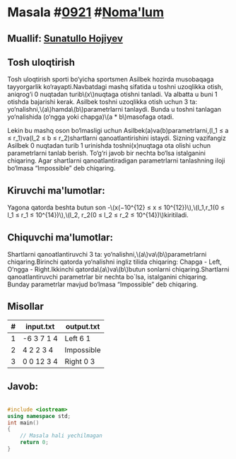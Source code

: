 
<h1>Masala #<a href="https://robocontest.uz/tasks/0921">0921</a> #<a href="https://robocontest.uz/tasks?category=1">Noma'lum</a></h1>
<h2> Muallif: <a href="https://robocontest.uz/profile/sunnat">Sunatullo Hojiyev</a></h2>
<h2>Tosh uloqtirish</h2>
<p>Tosh uloqtirish sporti bo‘yicha sportsmen Asilbek hozirda musobaqaga tayyorgarlik ko‘rayapti.Navbatdagi mashq sifatida u toshni uzoqlikka otish, aniqrog‘i 0 nuqtadan turib\(x\)nuqtaga otishni tanladi. Va albatta u buni 1 otishda bajarishi kerak. Asilbek toshni uzoqlikka otish uchun 3 ta: yo‘nalishni,\(a\)hamda\(b\)parametrlarni tanlaydi. Bunda u toshni tanlagan yo‘nalishida (o‘ngga yoki chapga)\(a * b\)masofaga otadi.

Lekin bu mashq oson bo‘lmasligi uchun Asilbek\(a\)va\(b\)parametrlarni,\(l_1 ≤ a ≤ r_1\)va\(l_2 ≤ b ≤ r_2\)shartlarni qanoatlantirishini istaydi.
Sizning vazifangiz Asilbek 0 nuqtadan turib 1 urinishda toshni\(x\)nuqtaga ota olishi uchun parametrlarni tanlab berish. To‘g‘ri javob bir nechta bo‘lsa istalganini chiqaring. Agar shartlarni qanoatlantiradigan parametrlarni tanlashning iloji bo‘lmasa “Impossible” deb chiqaring.</p>
<h2>Kiruvchi ma'lumotlar:</h2>
<p>Yagona qatorda beshta butun son -\(x(−10^{12} ≤ x ≤ 10^{12})\),\(l_1,r_1(0 ≤ l_1 ≤ r_1 ≤ 10^{14})\),\(l_2, r_2(0 ≤ l_2 ≤ r_2 ≤ 10^{14})\)kiritiladi.</p>
<h2>Chiquvchi ma'lumotlar:</h2>
<p>Shartlarni qanoatlantiruvchi 3 ta: yo‘nalishni,\(a\)va\(b\)parametrlarni chiqaring.Birinchi qatorda yo‘nalishni ingliz tilida chiqaring: Chapga - Left, O‘ngga - Right.Ikkinchi qatorda\(a\)va\(b\)butun sonlarni chiqaring.Shartlarni qanoatlantiruvchi parametrlar bir nechta bo`lsa, istalganini chiqaring. Bunday parametrlar mavjud bo‘lmasa “Impossible” deb chiqaring.</p>
<h2>Misollar</h2>
<table>
    <thead>
        <tr>
            <th>#</th>
            <th>input.txt</th>
            <th>output.txt</th>
        </tr>
    </thead>
    <tbody>
            <tr>
                <td>1</td>
                <td>-6 3 7 1 4</td>
                <td>Left
6 1</td>
            </tr>
            <tr>
                <td>2</td>
                <td>4 2 2 3 4</td>
                <td>Impossible</td>
            </tr>
            <tr>
                <td>3</td>
                <td>0 0 12 3 4</td>
                <td>Right
0 3</td>
            </tr>
    </tbody>
    </table>
    
<h2>Javob:</h2>

######
```cpp
#include <iostream>
using namespace std;
int main()
{
    // Masala hali yechilmagan
    return 0;
}
```
